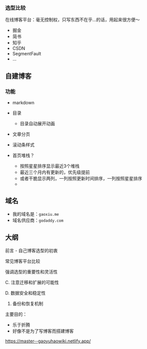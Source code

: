 ### 选型比较

在线博客平台：毫无控制权，只写东西不在乎...的话，用起来很方便～

- 掘金
- 简书
- 知乎
- CSDN
- SegmentFault
- ...

## 自建博客

### 功能

- markdown

- 目录

  - 目录自动展开动画

- 文章分页

- 滚动条样式

- 首页堆栈？

  - 按照星星排序显示最近3个堆栈
  - 最近三个月内有更新的，优先级提前
  - 或者干脆显示两列，一列按照更新时间排序，一列按照星星排序
  - 
  
  
  





##  域名

- 我的域名是：`gaoxiu.me`
- 域名供应商：`godaddy.com`



















## 大纲

前言 - 自己博客选型的初衷

常见博客平台比较

强调选型的重要性和灵活性

C. 注意迁移和扩展的可能性 

D. 数据安全和稳定性 

1. 备份和恢复机制



主要目的：

- 乐于折腾
- 好像不是为了写博客而搭建博客

https://master--gaoyuhaowiki.netlify.app/

